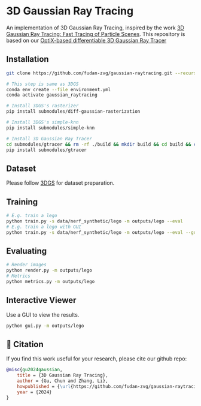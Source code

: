 # 3D Gaussian Ray Tracing
An implementation of 3D Gaussian Ray Tracing, inspired by the work [3D Gaussian Ray Tracing: Fast Tracing of Particle Scenes](https://gaussiantracer.github.io/). This repository is based on our [OptiX-based differentiable 3D Gaussian Ray Tracer](https://github.com/fudan-zvg/gtracer)


## Installation

```bash
git clone https://github.com/fudan-zvg/gaussian-raytracing.git --recursive

# This step is same as 3DGS
conda env create --file environment.yml
conda activate gaussian_raytracing

# Install 3DGS's rasterizer
pip install submodules/diff-gaussian-rasterization

# Install 3DGS's simple-knn
pip install submodules/simple-knn

# Install 3D Gaussian Ray Tracer
cd submodules/gtracer && rm -rf ./build && mkdir build && cd build && cmake .. && make && cd ../ && cd ../../
pip install submodules/gtracer
```

## Dataset
Please follow [3DGS](https://github.com/graphdeco-inria/gaussian-splatting) for dataset preparation.


## Training

```bash
# E.g. train a lego
python train.py -s data/nerf_synthetic/lego -m outputs/lego --eval
# E.g. train a lego with GUI
python train.py -s data/nerf_synthetic/lego -m outputs/lego --eval --gui
```

## Evaluating

```bash
# Render images
python render.py -m outputs/lego
# Metrics
python metrics.py -m outputs/lego
```

## Interactive Viewer
Use a GUI to view the results.
```bash
python gui.py -m outputs/lego
```

## 📜 Citation
If you find this work useful for your research, please cite our github repo:
```bibtex
@misc{gu2024gaussian,
    title = {3D Gaussian Ray Tracing},
    author = {Gu, Chun and Zhang, Li},
    howpublished = {\url{https://github.com/fudan-zvg/gaussian-raytracing}},
    year = {2024}
}
```
